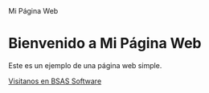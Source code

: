 <!DOCTYPE html>
<html lang="es">
<head>
    <meta charset="UTF-8">
    <meta name="viewport" content="width=device-width, initial-scale=1.0">
    Mi Página Web
</head>
<body>
    <h1>Bienvenido a Mi Página Web</h1>
    <p>Este es un ejemplo de una página web simple.</p>
    <a href="https://www.bas.com.ar" target="_blank">Visitanos en BSAS Software</a>
<script>
        // Este script se ejecuta cuando la página se carga
        window.onload = function() {
            alert("¡Bienvenido a mi modesta página web!");
        };
    </script>
 <script type="text/javascript" id="zsiqchat">var $zoho=$zoho || {};$zoho.salesiq = $zoho.salesiq || {widgetcode: "siqb25b943eaf1f92c7ed086df7176833fd70631f401d4249c45a91bf30aa6ab02f", values:{},ready:function(){}};var d=document;s=d.createElement("script");s.type="text/javascript";s.id="zsiqscript";s.defer=true;s.src="https://salesiq.zohopublic.com/widget";t=d.getElementsByTagName("script")[0];t.parentNode.insertBefore(s,t);</script>
 </body>
</html>
